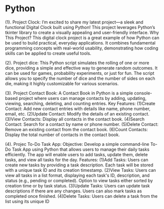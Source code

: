 # Python
(1). Project Clock:
I’m excited to share my latest project—a sleek and functional Digital Clock built using Python! This project leverages Python’s tkinter library to create a visually appealing and user-friendly interface. 
Why This Project?
This digital clock project is a great example of how Python can be used to build practical, everyday applications. It combines fundamental programming concepts with real-world usability, demonstrating how coding skills can be applied to create useful tools.

(2). Project dice:
This Python script simulates the rolling of one or more dice, providing a simple and effective way to generate random outcomes. It can be used for games, probability experiments, or just for fun. The script allows you to specify the number of dice and the number of sides on each die, making it highly customizable for various scenarios.


(3). Project Contact Book:
A Contact Book in Python is a simple console-based project where users can manage contacts by adding, updating, viewing, searching, deleting, and counting entries.
Key Features:
 (1)Create Contact: Add new contact entries with details like name, phone number, email, etc.
 (2)Update Contact: Modify the details of an existing contact.
 (3)View Contacts: Display all contacts in the contact book.
 (4)Search Contact: Search for a contact by name or phone number.
 (5)Delete Contact: Remove an existing contact from the contact book.
 (6)Count Contacts: Display the total number of contacts in the contact book.


 (4). Projec To-Do Task App:
Objective:
Develop a simple command-line To-Do Task App using Python that allows users to manage their daily tasks efficiently. The app will enable users to add tasks, update them, delete tasks, and view all tasks for the day.
Features:
(1)Add Tasks:
Users can create new tasks by providing a task description.
Each task will be stored with a unique task ID and its creation timestamp.
(2)View Tasks:
Users can view all tasks in a list format, displaying each task's ID, description, and status (e.g., pending or completed).
Option to view tasks either sorted by creation time or by task status.
(3)Update Tasks:
Users can update task descriptions if there are any changes.
Users can also mark tasks as completed once finished.
(4)Delete Tasks:
Users can delete a task from the list using its unique ID
